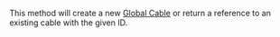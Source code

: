 This method will create a new [Global Cable](/scripting/scripting-api/globalcable) or return a reference to an existing cable with the given ID.